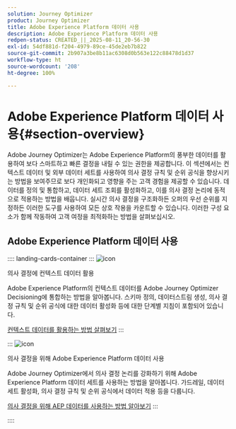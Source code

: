 ```yaml
---
solution: Journey Optimizer
product: Journey Optimizer
title: Adobe Experience Platform 데이터 사용
description: Adobe Experience Platform 데이터 사용
redpen-status: CREATED_||_2025-08-11_20-56-30
exl-id: 54df881d-f204-4979-89ce-45de2eb7b822
source-git-commit: 2b907a3be8b11ac6308d0b563e122c88478d1d37
workflow-type: ht
source-wordcount: '208'
ht-degree: 100%

---
```


# Adobe Experience Platform 데이터 사용{#section-overview}

Adobe Journey Optimizer는 Adobe Experience Platform의 풍부한 데이터를 활용하여 보다 스마트하고 빠른 결정을 내릴 수 있는 권한을 제공합니다. 이 섹션에서는 컨텍스트 데이터 및 외부 데이터 세트를 사용하여 의사 결정 규칙 및 순위 공식을 향상시키는 방법을 보여주므로 보다 개인화되고 영향을 주는 고객 경험을 제공할 수 있습니다. 데이터를 정의 및 통합하고, 데이터 세트 조회를 활성화하고, 이를 의사 결정 논리에 동적으로 적용하는 방법을 배웁니다. 실시간 의사 결정을 구조화하든 오퍼의 우선 순위를 지정하든 이러한 도구를 사용하여 모든 상호 작용을 카운트할 수 있습니다. 이러한 구성 요소가 함께 작동하여 고객 여정을 최적화하는 방법을 살펴보십시오.

## Adobe Experience Platform 데이터 사용

:::: landing-cards-container
:::
![icon](https://cdn.experienceleague.adobe.com/icons/puzzle-piece.svg)

의사 결정에 컨텍스트 데이터 활용

Adobe Experience Platform의 컨텍스트 데이터를 Adobe Journey Optimizer Decisioning에 통합하는 방법을 알아봅니다. 스키마 정의, 데이터스트림 생성, 의사 결정 규칙 및 순위 공식에 대한 데이터 활성화 등에 대한 단계별 지침이 포함되어 있습니다.

[컨텍스트 데이터를 활용하는 방법 살펴보기](../using/experience-decisioning/context-data.md)
:::

:::
![icon](https://cdn.experienceleague.adobe.com/icons/gear.svg)

의사 결정을 위해 Adobe Experience Platform 데이터 사용

Adobe Journey Optimizer에서 의사 결정 논리를 강화하기 위해 Adobe Experience Platform 데이터 세트를 사용하는 방법을 알아봅니다. 가드레일, 데이터 세트 활성화, 의사 결정 규칙 및 순위 공식에서 데이터 적용 등을 다룹니다.

[의사 결정을 위해 AEP 데이터를 사용하는 방법 알아보기](../using/experience-decisioning/aep-data-exd.md)
:::

::::

